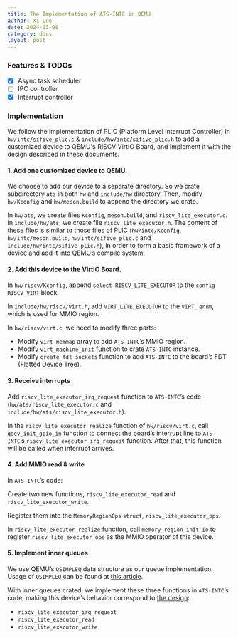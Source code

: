 ```yaml
---
title: The Implementation of ATS-INTC in QEMU
author: Xi Luo
date: 2024-03-08
category: docs
layout: post
---
```


### Features & TODOs

* [x] Async task scheduler
* [ ] IPC controller
* [x] Interrupt controller

### Implementation

We follow the implementation of PLIC (Platform Level Interrupt Controller) in `hw/intc/sifive_plic.c` & `include/hw/intc/sifive_plic.h` to add a customized device to QEMU's RISCV VirtIO Board, and implement it with the design described in these documents.

#### 1. Add one customized device to QEMU.

We choose to add our device to a separate directory. So we crate subdirectory `ats` in both `hw` and `include/hw` directory. Then, modify `hw/Kconfig` and `hw/meson.build` to append the directory we crate.

In `hw/ats`, we create files `Kconfig`, `meson.build`, and `riscv_lite_executor.c`. In `include/hw/ats`, we create file `riscv_lite_executor.h`. The content of these files is similar to those files of PLIC (`hw/intc/Kconfig`, `hw/intc/meson.build`, `hw/intc/sifive_plic.c` and `include/hw/intc/sifive_plic.h`), in order to form a basic framework of a device and add it into QEMU’s compile system.

#### 2. Add this device to the VirtIO Board.

In `hw/riscv/Kconfig`, append `select RISCV_LITE_EXECUTOR` to the `config RISCV_VIRT` block.

In `include/hw/riscv/virt.h`, add `VIRT_LITE_EXECUTOR` to the `VIRT_` `enum`, which is used for MMIO region.

In `hw/riscv/virt.c`, we need to modify three parts:

- Modify `virt_memmap` array to add `ATS-INTC`’s MMIO region.
- Modify `virt_machine_init` function to crate `ATS-INTC` instance.
- Modify `create_fdt_sockets` function to add `ATS-INTC` to the board’s FDT (Flatted Device Tree).

#### 3. Receive interrupts

Add `riscv_lite_executor_irq_request` function to `ATS-INTC`’s code (`hw/ats/riscv_lite_executor.c` and `include/hw/ats/riscv_lite_executor.h`).

In the `riscv_lite_executor_realize` function of `hw/riscv/virt.c`, call `qdev_init_gpio_in` function to connect the board’s interrupt line to `ATS-INTC`’s `riscv_lite_executor_irq_request` function. After that, this function will be called when interrupt arrives.

#### 4. Add MMIO read & write

In `ATS-INTC`’s code:

Create two new functions, `riscv_lite_executor_read` and `riscv_lite_executor_write`.

Register them into the `MemoryRegionOps` `struct`, `riscv_lite_executor_ops`.

In `riscv_lite_executor_realize` function, call `memory_region_init_io` to register `riscv_lite_executor_ops` as the MMIO operator of this device.

#### 5. Implement inner queues

We use QEMU’s `QSIMPLEQ` data structure as our queue implementation. Usage of `QSIMPLEQ` can be found at [this article](https://gitee.com/LC_rosy/weekly-progress/blob/master/24.1.9~24.1.15/queue.h%E6%BA%90%E7%A0%81%E9%98%85%E8%AF%BB.md).

With inner queues crated, we implement these three functions in `ATS-INTC`’s code, making this device’s behavior correspond to [the design](https://ats-intc.github.io/docs/ats-intc/03inner-struct-behavior/):

- `riscv_lite_executor_irq_request`
- `riscv_lite_executor_read`
- `riscv_lite_executor_write`


